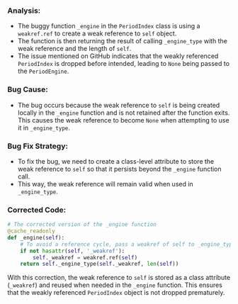 ### Analysis:
- The buggy function `_engine` in the `PeriodIndex` class is using a `weakref.ref` to create a weak reference to `self` object.
- The function is then returning the result of calling `_engine_type` with the weak reference and the length of `self`.
- The issue mentioned on GitHub indicates that the weakly referenced `PeriodIndex` is dropped before intended, leading to `None` being passed to the `PeriodEngine`.

### Bug Cause:
- The bug occurs because the weak reference to `self` is being created locally in the `_engine` function and is not retained after the function exits. This causes the weak reference to become `None` when attempting to use it in `_engine_type`.

### Bug Fix Strategy:
- To fix the bug, we need to create a class-level attribute to store the weak reference to `self` so that it persists beyond the `_engine` function call.
- This way, the weak reference will remain valid when used in `_engine_type`.

### Corrected Code:
```python
# The corrected version of the _engine function
@cache_readonly
def _engine(self):
    # To avoid a reference cycle, pass a weakref of self to _engine_type.
    if not hasattr(self, '_weakref'):
        self._weakref = weakref.ref(self)
    return self._engine_type(self._weakref, len(self))
```

With this correction, the weak reference to `self` is stored as a class attribute (`_weakref`) and reused when needed in the `_engine` function. This ensures that the weakly referenced `PeriodIndex` object is not dropped prematurely.